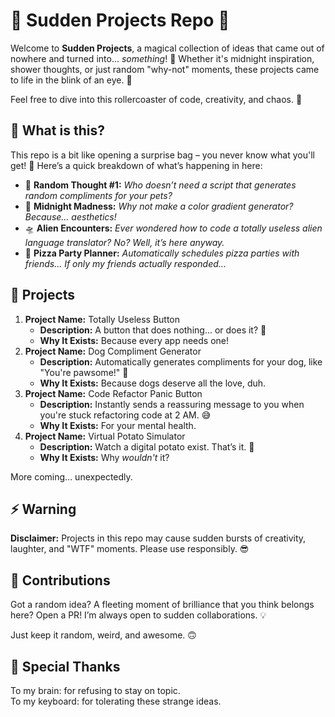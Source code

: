 # 🌟 Sudden Projects Repo 🌟

Welcome to **Sudden Projects**, a magical collection of ideas that came out of nowhere and turned into... _something_! 🚀 Whether it's midnight inspiration, shower thoughts, or just random "why-not" moments, these projects came to life in the blink of an eye. 🤯

Feel free to dive into this rollercoaster of code, creativity, and chaos. 🎢

## 🤔 What is this?

This repo is a bit like opening a surprise bag – you never know what you'll get! 🎁 Here’s a quick breakdown of what’s happening in here:

- 🧠 **Random Thought #1:** _Who doesn’t need a script that generates random compliments for your pets?_
- 🌈 **Midnight Madness:** _Why not make a color gradient generator? Because… aesthetics!_
- 🛸 **Alien Encounters:** _Ever wondered how to code a totally useless alien language translator? No? Well, it’s here anyway._
- 🍕 **Pizza Party Planner:** _Automatically schedules pizza parties with friends... If only my friends actually responded..._

## 🚀 Projects

1. **Project Name:** Totally Useless Button
   - **Description:** A button that does nothing... or does it? 👀
   - **Why It Exists:** Because every app needs one!
2. **Project Name:** Dog Compliment Generator
   - **Description:** Automatically generates compliments for your dog, like "You're pawsome!" 🐶
   - **Why It Exists:** Because dogs deserve all the love, duh.
3. **Project Name:** Code Refactor Panic Button
   - **Description:** Instantly sends a reassuring message to you when you're stuck refactoring code at 2 AM. 😅
   - **Why It Exists:** For your mental health.
4. **Project Name:** Virtual Potato Simulator
   - **Description:** Watch a digital potato exist. That’s it. 🥔
   - **Why It Exists:** Why _wouldn't_ it?

More coming... unexpectedly.

## ⚡️ Warning

**Disclaimer:** Projects in this repo may cause sudden bursts of creativity, laughter, and "WTF" moments. Please use responsibly. 😎

## 🤝 Contributions

Got a random idea? A fleeting moment of brilliance that you think belongs here? Open a PR! I’m always open to sudden collaborations. 💡

Just keep it random, weird, and awesome. 🙃

## 🎉 Special Thanks

To my brain: for refusing to stay on topic.  
To my keyboard: for tolerating these strange ideas.
